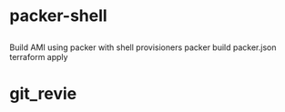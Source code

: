 # packer-shell
##
Build AMI using packer with shell provisioners
packer build packer.json
terraform apply

# git_revie
